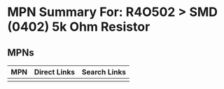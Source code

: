



# MPN Summary For: R4O502 > SMD (0402) 5k Ohm Resistor

## MPNs
  

|MPN|Direct Links|Search Links|
| :--- | :--- | :--- |
||||
